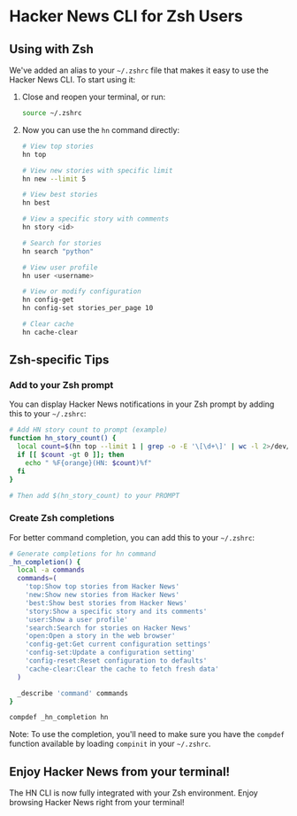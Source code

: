 # Hacker News CLI for Zsh Users

## Using with Zsh

We've added an alias to your `~/.zshrc` file that makes it easy to use the Hacker News CLI. To start using it:

1. Close and reopen your terminal, or run:
   ```bash
   source ~/.zshrc
   ```

2. Now you can use the `hn` command directly:
   ```bash
   # View top stories
   hn top

   # View new stories with specific limit
   hn new --limit 5

   # View best stories
   hn best

   # View a specific story with comments
   hn story <id>

   # Search for stories
   hn search "python"

   # View user profile
   hn user <username>

   # View or modify configuration
   hn config-get
   hn config-set stories_per_page 10

   # Clear cache
   hn cache-clear
   ```

## Zsh-specific Tips

### Add to your Zsh prompt

You can display Hacker News notifications in your Zsh prompt by adding this to your `~/.zshrc`:

```bash
# Add HN story count to prompt (example)
function hn_story_count() {
  local count=$(hn top --limit 1 | grep -o -E '\[\d+\]' | wc -l 2>/dev/null)
  if [[ $count -gt 0 ]]; then
    echo " %F{orange}(HN: $count)%f"
  fi
}

# Then add $(hn_story_count) to your PROMPT
```

### Create Zsh completions

For better command completion, you can add this to your `~/.zshrc`:

```bash
# Generate completions for hn command
_hn_completion() {
  local -a commands
  commands=(
    'top:Show top stories from Hacker News'
    'new:Show new stories from Hacker News'
    'best:Show best stories from Hacker News'
    'story:Show a specific story and its comments'
    'user:Show a user profile'
    'search:Search for stories on Hacker News'
    'open:Open a story in the web browser'
    'config-get:Get current configuration settings'
    'config-set:Update a configuration setting'
    'config-reset:Reset configuration to defaults'
    'cache-clear:Clear the cache to fetch fresh data'
  )

  _describe 'command' commands
}

compdef _hn_completion hn
```

Note: To use the completion, you'll need to make sure you have the `compdef` function available by loading `compinit` in your `~/.zshrc`.

## Enjoy Hacker News from your terminal!

The HN CLI is now fully integrated with your Zsh environment. Enjoy browsing Hacker News right from your terminal! 